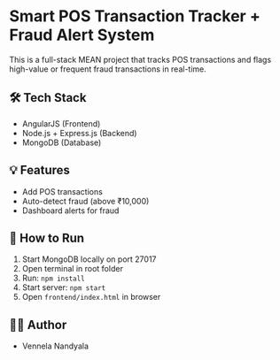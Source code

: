 # Smart POS Transaction Tracker + Fraud Alert System

This is a full-stack MEAN project that tracks POS transactions and flags high-value or frequent fraud transactions in real-time.

## 🛠 Tech Stack
- AngularJS (Frontend)
- Node.js + Express.js (Backend)
- MongoDB (Database)

## 💡 Features
- Add POS transactions
- Auto-detect fraud (above ₹10,000)
- Dashboard alerts for fraud

## 🚀 How to Run
1. Start MongoDB locally on port 27017
2. Open terminal in root folder
3. Run: `npm install`
4. Start server: `npm start`
5. Open `frontend/index.html` in browser

## 👩‍💻 Author
- Vennela Nandyala
